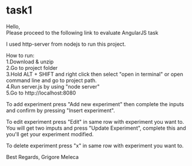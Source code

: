 # task1
Hello,<br/>
Please proceed to the following link to evaluate AngularJS task <br/>

I used http-server from nodejs to run this project.<br/>

How to run:<br/>
1.Download & unzip<br/>
2.Go to project folder<br/>
3.Hold ALT + SHIFT and right click then select "open in terminal" or open command line and go to project path.<br/>
4.Run server.js by using "node server"<br/>
5.Go to http://localhost:8080<br/>

To add experiment press "Add new experiment" then complete the inputs and confirm by pressing "Insert experiment".

To edit experiment press "Edit" in same row with experiment you want to. You will get two imputs and press "Update Experiment", complete this and you'll get your experiment modified.

To delete experiment press "x" in same row with experiment you want to.


Best Regards,
Grigore Meleca
